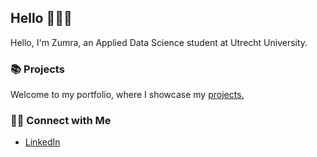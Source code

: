 ## Hello 🙋🏼‍♀️

Hello, I'm Zumra, an Applied Data Science student at Utrecht University.

### 📚 Projects

Welcome to my portfolio, where I showcase my [projects.](https://github.com/zumrainci/portfolio-projects)

### 👋🏻 Connect with Me

- [LinkedIn](https://www.linkedin.com/in/zumrainci/)
